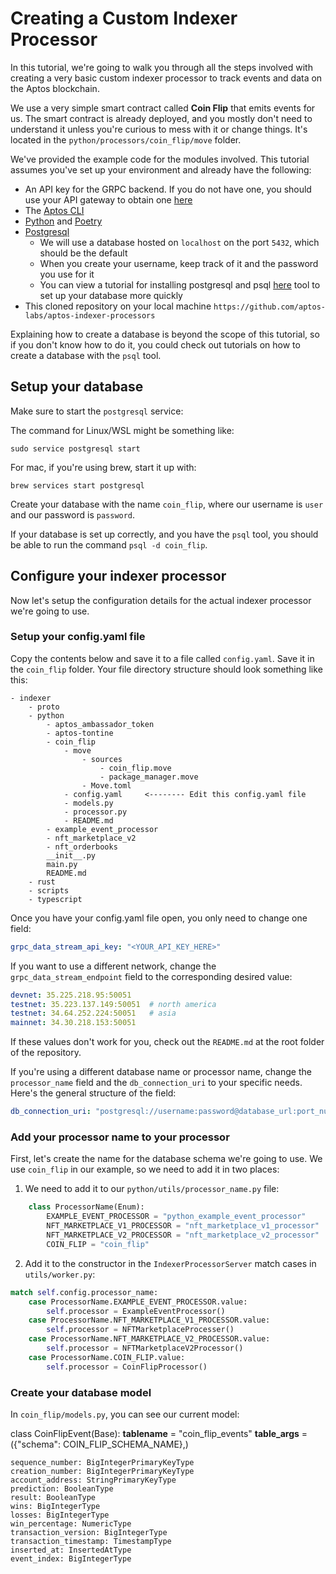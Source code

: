 # Creating a Custom Indexer Processor

In this tutorial, we're going to walk you through all the steps involved with creating a very basic custom indexer processor to track events and data on the Aptos blockchain.

We use a very simple smart contract called **Coin Flip** that emits events for us. The smart contract is already deployed, and you mostly don't need to understand it unless you're curious to mess with it or change things. It's located in the `python/processors/coin_flip/move` folder.

We've provided the example code for the modules involved. This tutorial assumes you've set up your environment and already have the following:

- An API key for the GRPC backend. If you do not have one, you should use your API gateway to obtain one [here](https://github.com/aptos-labs/aptos-indexer-processors)
- The [Aptos CLI](https://aptos.dev/tools/aptos-cli/)
- [Python](https://www.python.org/downloads/) and [Poetry](https://python-poetry.org/docs/#installing-with-the-official-installer)
- [Postgresql](https://www.postgresql.org/download/)
    - We will use a database hosted on `localhost` on the port `5432`, which should be the default
    - When you create your username, keep track of it and the password you use for it
    - You can view a tutorial for installing postgresql and psql [here](https://www.digitalocean.com/community/tutorials/how-to-install-postgresql-on-ubuntu-22-04-quickstart) tool to set up your database more quickly
- This cloned repository on your local machine `https://github.com/aptos-labs/aptos-indexer-processors`

Explaining how to create a database is beyond the scope of this tutorial, so if you don't know how to do it, you could check out tutorials on how to create a database with the `psql` tool.

## Setup your database

Make sure to start the `postgresql` service:

The command for Linux/WSL might be something like:

```shell
sudo service postgresql start
```

For mac, if you're using brew, start it up with:

```shell
brew services start postgresql
```

Create your database with the name `coin_flip`, where our username is `user` and our password is `password`.

If your database is set up correctly, and you have the `psql` tool, you should be able to run the command `psql -d coin_flip`.

## Configure your indexer processor

Now let's setup the configuration details for the actual indexer processor we're going to use.

### Setup your config.yaml file

Copy the contents below and save it to a file called `config.yaml`. Save it in the `coin_flip` folder. Your file directory structure should look something like this:

```
- indexer
    - proto
    - python
        - aptos_ambassador_token
        - aptos-tontine
        - coin_flip
            - move
                - sources
                    - coin_flip.move
                    - package_manager.move
                - Move.toml
            - config.yaml     <-------- Edit this config.yaml file
            - models.py
            - processor.py
            - README.md
        - example_event_processor
        - nft_marketplace_v2
        - nft_orderbooks
        __init__.py
        main.py
        README.md
    - rust
    - scripts
    - typescript
```

Once you have your config.yaml file open, you only need to change one field:
```yaml
grpc_data_stream_api_key: "<YOUR_API_KEY_HERE>"
```

If you want to use a different network, change the `grpc_data_stream_endpoint` field to the corresponding desired value:

```yaml
devnet: 35.225.218.95:50051
testnet: 35.223.137.149:50051  # north america
testnet: 34.64.252.224:50051   # asia
mainnet: 34.30.218.153:50051
```

If these values don't work for you, check out the `README.md` at the root folder of the repository. 

If you're using a different database name or processor name, change the `processor_name` field and the `db_connection_uri` to your specific needs. Here's the general structure of the field:

```yaml
db_connection_uri: "postgresql://username:password@database_url:port_number/database_name"
```

### Add your processor name to your processor

First, let's create the name for the database schema we're going to use. We use `coin_flip` in our example, so we need to add it in two places:

1. We need to add it to our `python/utils/processor_name.py` file:
```python
    class ProcessorName(Enum):
        EXAMPLE_EVENT_PROCESSOR = "python_example_event_processor"
        NFT_MARKETPLACE_V1_PROCESSOR = "nft_marketplace_v1_processor"
        NFT_MARKETPLACE_V2_PROCESSOR = "nft_marketplace_v2_processor"
        COIN_FLIP = "coin_flip"
```
2. Add it to the constructor in the `IndexerProcessorServer` match cases in `utils/worker.py`:

```python
match self.config.processor_name:
    case ProcessorName.EXAMPLE_EVENT_PROCESSOR.value:
        self.processor = ExampleEventProcessor()
    case ProcessorName.NFT_MARKETPLACE_V1_PROCESSOR.value:
        self.processor = NFTMarketplaceProcesser()
    case ProcessorName.NFT_MARKETPLACE_V2_PROCESSOR.value:
        self.processor = NFTMarketplaceV2Processor()
    case ProcessorName.COIN_FLIP.value:
        self.processor = CoinFlipProcessor()
```

### Create your database model

In `coin_flip/models.py`, you can see our current model:

class CoinFlipEvent(Base):
    __tablename__ = "coin_flip_events"
    __table_args__ = ({"schema": COIN_FLIP_SCHEMA_NAME},)

    sequence_number: BigIntegerPrimaryKeyType
    creation_number: BigIntegerPrimaryKeyType
    account_address: StringPrimaryKeyType
    prediction: BooleanType
    result: BooleanType
    wins: BigIntegerType
    losses: BigIntegerType
    win_percentage: NumericType
    transaction_version: BigIntegerType
    transaction_timestamp: TimestampType
    inserted_at: InsertedAtType
    event_index: BigIntegerType
